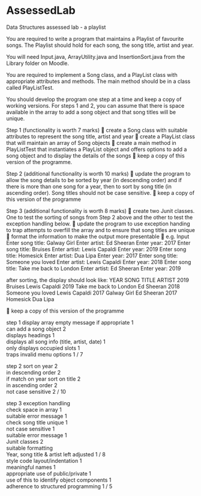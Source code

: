 # AssessedLab
Data Structures assessed lab - a playlist

You are required to write a program that maintains a Playlist of favourite songs. 
The Playlist should hold for each song, the song title, artist and year. 
 
You will need Input.java, ArrayUtility.java and InsertionSort.java from the Library folder on Moodle.  
 
You are required to implement a Song class, and a PlayList class with appropriate attributes and methods. 
The main method should be in a class called PlayListTest. 
 
You should develop the program one step at a time and keep a copy of working versions. 
For steps 1 and 2, you can assume that there is space available in the array to add a song object and that song titles will be unique. 

Step 1 (functionality is worth 7 marks)
 create a Song class with suitable attributes to represent the song title, artist and year 
 create a PlayList class that will maintain an array of Song objects 
 create a main method in PlayListTest that instantiates a PlayList object and offers options to add a song object and to display the details of the songs 
 keep a copy of this version of the programme. 

Step 2 (additional functionality is worth 10 marks) 
 update the program to allow the song details to be sorted by year (in descending order) 
  and if there is more than one song for a year, then to sort by song title (in ascending order). 
  Song titles should not be case sensitive.
 keep a copy of this version of the programme 

Step 3 (additional functionality is worth 8 marks) 
 create two Junit classes. 
  One to test the sorting of songs from Step 2 above and the other to test the exception handling below. 
 update the program to use exception handing to trap attempts to overfill the array and to ensure that song titles are unique 
 format the information to make the output more presentable 
 e.g. Input Enter song title: Galway Girl Enter artist: Ed Sheeran Enter year: 2017 
             Enter song title: Bruises Enter artist: Lewis Capaldi Enter year: 2019 
             Enter song title: Homesick Enter artist: Dua Lipa Enter year: 2017 
             Enter song title: Someone you loved Enter artist: Lewis Capaldi Enter year: 2018 
             Enter song title: Take me back to London Enter artist: Ed Sheeran Enter year: 2019 
 
after sorting, the display should look like: 
YEAR   SONG TITLE    ARTIST 
2019  Bruises    Lewis Capaldi 
2019  Take me back to London   Ed Sheeran 
2018  Someone you loved   Lewis Capaldi 
2017  Galway Girl    Ed Sheeran 
2017  Homesick    Dua Lipa 

 keep a copy of this version of the programme 
 
 
 step 1 
        display array empty message if appropriate 1      
        can add a song object 2      
        displays headings 1      
        displays all song info (title, artist, date) 1      
        only displays occupied slots 1      
        traps invalid menu options 1 
         / 7          
    
step 2 
        sort on year 2         
        in descending order 2         
        if match on year sort on title 2            
        in ascending order 2            
        not case sensitive 2 
         / 10  
                
step 3 
        exception handling           
        check space in array  1            
        suitable error message 1         
        check song title unique 1            
        not case sensitive 1            
        suitable error message 1     
        Junit classes 2      
        suitable formatting          
        Year, song title & artist left adjusted 1
         / 8          
style 
        code layout/indentation 1      
        meaningful names 1      
        appropriate use of public/private 1      
        use of this to identify object components 1      
        adherence to structured programming 1
         / 5 



